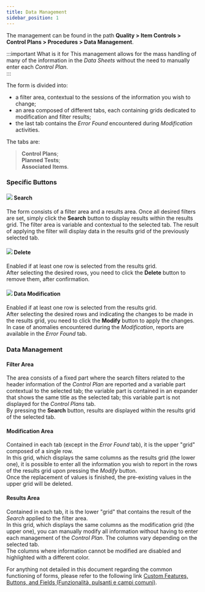 ```yaml
---
title: Data Management 
sidebar_position: 1
---
```


The management can be found in the path **Quality > Item Controls > Control Plans > Procedures > Data Management**.

:::important What is it for
This management allows for the mass handling of many of the information in the *Data Sheets* without the need to manually enter each *Control Plan*.   
:::

The form is divided into:
- a filter area, contextual to the sessions of the information you wish to change;   
- an area composed of different tabs, each containing grids dedicated to modification and filter results;   
- the last tab contains the *Error Found* encountered during *Modification* activities.   

The tabs are:   
> **Control Plans**;   
> **Planned Tests**;   
> **Associated Items**.

### Specific Buttons

#### ![](/img/neutral/common/search.png) Search 

The form consists of a filter area and a results area. Once all desired filters are set, simply click the **Search** button to display results within the results grid. The filter area is variable and contextual to the selected tab. The result of applying the filter will display data in the results grid of the previously selected tab.   

#### ![](/img/neutral/common/delete.png) Delete 

Enabled if at least one row is selected from the results grid.   
After selecting the desired rows, you need to click the **Delete** button to remove them, after confirmation.   

#### ![](/img/neutral/common/execute.png) Data Modification 

Enabled if at least one row is selected from the results grid.   
After selecting the desired rows and indicating the changes to be made in the results grid, you need to click the **Modify** button to apply the changes.   
In case of anomalies encountered during the *Modification*, reports are available in the *Error Found* tab.   

### Data Management

#### Filter Area 

The area consists of a fixed part where the search filters related to the header information of the *Control Plan* are reported and a variable part contextual to the selected tab; the variable part is contained in an expander that shows the same title as the selected tab; this variable part is not displayed for the *Control Plans* tab.   
By pressing the **Search** button, results are displayed within the results grid of the selected tab.  

#### Modification Area 

Contained in each tab (except in the *Error Found* tab), it is the upper "grid" composed of a single row.   
In this grid, which displays the same columns as the results grid (the lower one), it is possible to enter all the information you wish to report in the rows of the results grid upon pressing the *Modify* button.   
Once the replacement of values is finished, the pre-existing values in the upper grid will be deleted.   

#### Results Area 
Contained in each tab, it is the lower "grid" that contains the result of the *Search* applied to the filter area.   
In this grid, which displays the same columns as the modification grid (the upper one), you can manually modify all information without having to enter each management of the *Control Plan*. The columns vary depending on the selected tab.   
The columns where information cannot be modified are disabled and highlighted with a different color.   

For anything not detailed in this document regarding the common functioning of forms, please refer to the following link [Custom Features, Buttons, and Fields (Funzionalità, pulsanti e campi comuni)](/docs/guide/common).